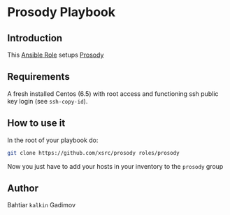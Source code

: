 # Prosody Playbook

## Introduction
This [Ansible Role](http://docs.ansible.com) setups
[Prosody](https://prosody.im)

## Requirements

A fresh installed Centos (6.5) with root access and functioning ssh public key
login (see `ssh-copy-id`).

## How to use it

In the root of your playbook do:
```bash
git clone https://github.com/xsrc/prosody roles/prosody
```

Now you just have to add your hosts in your inventory to the `prosody` group

## Author
Bahtiar `kalkin` Gadimov
